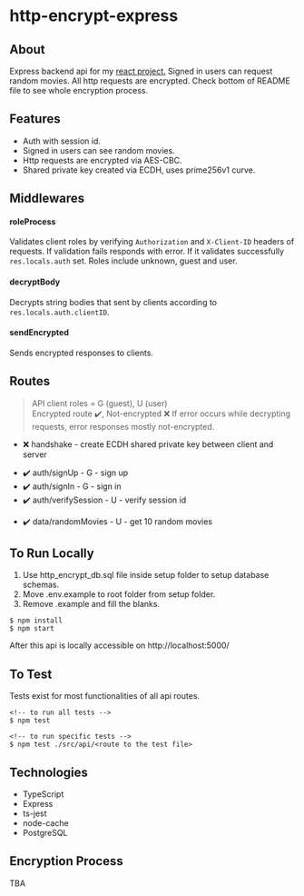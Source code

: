 # http-encrypt-express

## About

Express backend api for my [react project.](https://github.com/ensarkr/http-encrypt-react) Signed in users can request random movies. All http requests are encrypted. Check bottom of README file to see whole encryption process.

## Features

- Auth with session id.
- Signed in users can see random movies.
- Http requests are encrypted via AES-CBC.
- Shared private key created via ECDH, uses prime256v1 curve.

## Middlewares

#### roleProcess

Validates client roles by verifying `Authorization` and `X-Client-ID` headers of requests.
If validation fails responds with error.
If it validates successfully `res.locals.auth` set.
Roles include unknown, guest and user.

#### decryptBody

Decrypts string bodies that sent by clients according to `res.locals.auth.clientID`.

#### sendEncrypted

Sends encrypted responses to clients.

## Routes

> API client roles = G (guest), U (user)  
> Encrypted route ✔️, Not-encrypted ❌
> If error occurs while decrypting requests, error responses mostly not-encrypted.

- ❌ handshake - create ECDH shared private key between client and server
  >
- ✔️ auth/signUp - G - sign up
- ✔️ auth/signIn - G - sign in
- ✔️ auth/verifySession - U - verify session id
  >
- ✔️ data/randomMovies - U - get 10 random movies

## To Run Locally

1. Use http_encrypt_db.sql file inside setup folder to setup database schemas.
2. Move .env.example to root folder from setup folder.
3. Remove .example and fill the blanks.

```
$ npm install
$ npm start
```

After this api is locally accessible on http://localhost:5000/

## To Test

Tests exist for most functionalities of all api routes.

```
<!-- to run all tests -->
$ npm test

<!-- to run specific tests -->
$ npm test ./src/api/<route to the test file>
```

## Technologies

- TypeScript
- Express
- ts-jest
- node-cache
- PostgreSQL

## Encryption Process
TBA